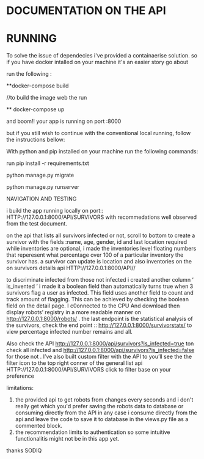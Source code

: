 # DOCUMENTATION ON THE API

# RUNNING

To solve the issue of dependecies i've provided a containaerise solution. so if you have docker intalled on your machine it's an easier story go about


run the following :


**docker-compose build 

//to build the image web the run


** docker-compose up 


and boom!! your app is running on port :8000 

but if you still wish to continue with the conventional local running, follow the instructions bellow:




With python and pip installed on your machine run the following commands:


run pip install -r requirements.txt

python manage.py migrate

python manage.py runserver

NAVIGATION AND TESTING

i build the app running locally on port:: HTTP://127.0.0.1:8000/API/SURVIVORS   with recommedations well observed  from the test document.

on the api that lists all survivors infected or not, scroll to bottom to create a survivor with the fields :name, age, gender, id and last location required while inventories are optional, i made the inventories level floating numbers that reperesent what percentage over 100 of a particular inventory the survivor has. a survivor can update is location and also inventories on the on survivors details api  HTTP://127.0.0.1:8000/API/<USERNAME>/ 

to discriminate infected from those not infected i created another column ‘ is_invented ’ i made it a boolean field than automatically turns true when 3 survivors flag a user as infected. This field uses another field to count and track amount of flagging. This can be achieved by checking the boolean field  on the detail page. I c0onnected to the CPU And download then display robots’ registry in a more readable manner on http://127.0.0.1:8000/robots/ . the last endpoint is the statistical analysis of the survivors, check the end point  :: http://127.0.0.1:8000/survivorstats/  to view percentage infected number remains and all.

Also check the API http://127.0.0.1:8000/api/survivors?is_infected=true ton check all infected and http://127.0.0.1:8000/api/survivors?is_infected=false for those not . I’ve also built custom filter with the API to you’ll see the the filter icon to the top right conner of the general list api HTTP://127.0.0.1:8000/API/SURVIVORS click to filter base on your preference 

limitations: 

1. the provided api to get robots from changes every seconds and i don't really get which you'd prefer saving the robots data to database or consuming directly from the API in any case i consume directly from the api and leave the code to save it to database in the views.py file as a commented block.
2. the recommendation limits to authentication so some intuitive functionalitis might not be in this app yet. 


thanks SODIQ
